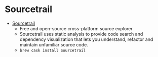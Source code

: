 # Sourcetrail
- [Sourcetrail](https://www.sourcetrail.com/)
  -  Free and open-source cross-platform source explorer
  - Sourcetrail uses static analysis to provide code search and dependency visualization that lets you understand, refactor and maintain unfamiliar source code.
  - `brew cask install Sourcetrail`
